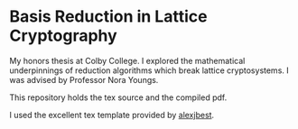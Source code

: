 Basis Reduction in Lattice Cryptography
============

My honors thesis at Colby College. I explored the mathematical underpinnings of reduction algorithms which break lattice cryptosystems. I was advised by Professor Nora Youngs.

This repository holds the tex source and the compiled pdf.

I used the excellent tex template provided by [alexjbest](https://github.com/alexjbest/partiiiessay).
